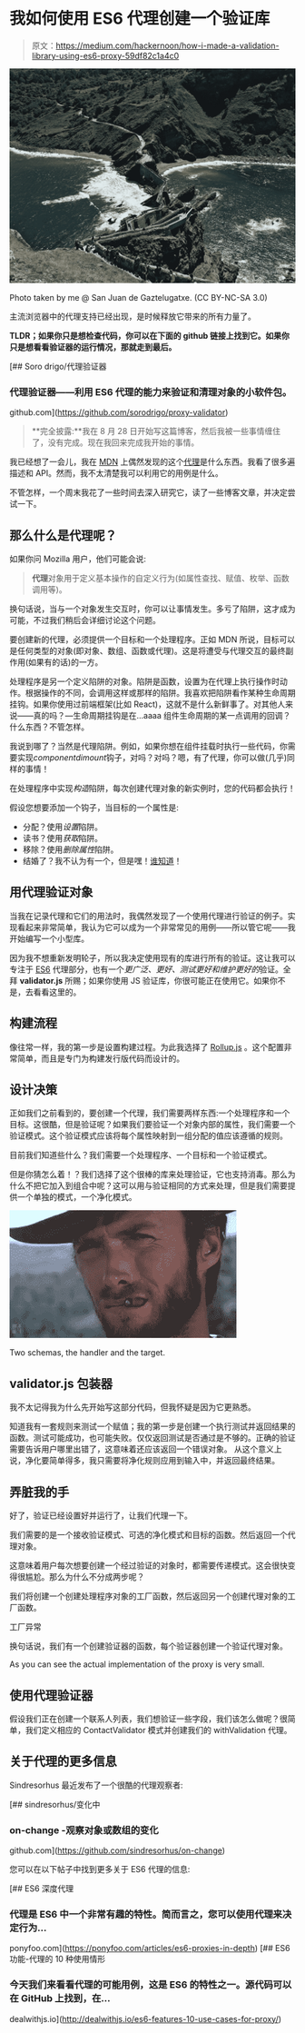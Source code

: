 # 我如何使用 ES6 代理创建一个验证库

> 原文：<https://medium.com/hackernoon/how-i-made-a-validation-library-using-es6-proxy-59df82c1a4c0>

![](img/fd32aae445a39e4599c4c66b5ee4199d.png)

Photo taken by me @ San Juan de Gaztelugatxe. (CC BY-NC-SA 3.0)

主流浏览器中的代理支持已经出现，是时候释放它带来的所有力量了。

**TLDR；如果你只是想检查代码，你可以在下面的 github 链接上找到它。如果你只是想看看验证器的运行情况，那就走到最后。**

[](https://github.com/sorodrigo/proxy-validator) [## Soro drigo/代理验证器

### 代理验证器——利用 ES6 代理的能力来验证和清理对象的小软件包。

github.com](https://github.com/sorodrigo/proxy-validator) 

> **完全披露:**我在 8 月 28 日开始写这篇博客，然后我被一些事情缠住了，没有完成。现在我回来完成我开始的事情。

我已经想了一会儿，我在 [MDN](https://developer.mozilla.org/en-US/) 上偶然发现的这个[代理](https://hackernoon.com/tagged/proxy)是什么东西。我看了很多遍描述和 API。然而，我不太清楚我可以利用它的用例是什么。

不管怎样，一个周末我花了一些时间去深入研究它，读了一些博客文章，并决定尝试一下。

## 那么什么是代理呢？

如果你问 Mozilla 用户，他们可能会说:

> **代理**对象用于定义基本操作的自定义行为(如属性查找、赋值、枚举、函数调用等)。

换句话说，当与一个对象发生交互时，你可以让事情发生。多亏了陷阱，这才成为可能，不过我们稍后会详细讨论这个问题。

要创建新的代理，必须提供一个目标和一个处理程序。正如 MDN 所说，目标可以是任何类型的对象(即对象、数组、函数或代理)。这是将遭受与代理交互的最终副作用(如果有的话)的一方。

处理程序是另一个定义陷阱的对象。陷阱是函数，设置为在代理上执行操作时动作。根据操作的不同，会调用这样或那样的陷阱。我喜欢把陷阱看作某种生命周期挂钩。如果你使用过前端框架(比如 React)，这就不是什么新鲜事了。对其他人来说——真的吗？—生命周期挂钩是在…aaaa 组件生命周期的某一点调用的回调？什么东西？不管怎样。

我说到哪了？当然是代理陷阱。例如，如果你想在组件挂载时执行一些代码，你需要实现*componentdimount*钩子，对吗？对吗？嗯，有了代理，你可以做(几乎)同样的事情！

在处理程序中实现*构造*陷阱，每次创建代理对象的新实例时，您的代码都会执行！

假设您想要添加一个钩子，当目标的一个属性是:

*   分配？使用*设置*陷阱。
*   读书？使用*获取*陷阱。
*   移除？使用*删除属性*陷阱。
*   结婚了？我不认为有一个，但是嘿！[谁知道](https://developer.mozilla.org/en/docs/Web/JavaScript/Reference/Global_Objects/Proxy)！

## 用代理验证对象

当我在记录代理和它们的用法时，我偶然发现了一个使用代理进行验证的例子。实现看起来非常简单，我认为它可以成为一个非常常见的用例——所以管它呢——我开始编写一个小型库。

因为我不想重新发明轮子，所以我决定使用现有的库进行所有的验证。这让我可以专注于 [ES6](https://hackernoon.com/tagged/es6) 代理部分，也有一个*更广泛、更好、测试更好和维护更好的*验证。全拜 **validator.js** 所赐；如果你使用 JS 验证库，你很可能正在使用它。如果你不是，去看看这里的。

## 构建流程

像往常一样，我的第一步是设置构建过程。为此我选择了 [Rollup.js](https://rollupjs.org/) 。这个配置非常简单，而且是专门为构建发行版代码而设计的。

## 设计决策

正如我们之前看到的，要创建一个代理，我们需要两样东西:一个处理程序和一个目标。这很酷，但是验证呢？如果我们要验证一个对象内部的属性，我们需要一个验证模式。这个验证模式应该将每个属性映射到一组分配的值应该遵循的规则。

目前我们知道些什么？我们需要一个处理程序、一个目标和一个验证模式。

但是你猜怎么着！？我们选择了这个很棒的库来处理验证，它也支持消毒。那么为什么不把它加入到组合中呢？这可以用与验证相同的方式来处理，但是我们需要提供一个单独的模式，一个净化模式。

![](img/bf78ec52c67cfdc66d39729bf3f5127b.png)

Two schemas, the handler and the target.

## validator.js 包装器

我不太记得我为什么先开始写这部分代码，但我怀疑是因为它更熟悉。

知道我有一套规则来测试一个赋值；我的第一步是创建一个执行测试并返回结果的函数。测试可能成功，也可能失败。仅仅返回测试是否通过是不够的。正确的验证需要告诉用户哪里出错了，这意味着还应该返回一个错误对象。
从这个意义上说，净化要简单得多，我只需要将净化规则应用到输入中，并返回最终结果。

## 弄脏我的手

好了，验证已经设置好并运行了，让我们代理一下。

我们需要的是一个接收验证模式、可选的净化模式和目标的函数。然后返回一个代理对象。

这意味着用户每次想要创建一个经过验证的对象时，都需要传递模式。这会很快变得很尴尬。那么为什么不分成两步呢？

我们将创建一个创建处理程序对象的工厂函数，然后返回另一个创建代理对象的工厂函数。

工厂异常

换句话说，我们有一个创建验证器的函数，每个验证器创建一个验证代理对象。

As you can see the actual implementation of the proxy is very small.

## 使用代理验证器

假设我们正在创建一个联系人列表，我们想验证一些字段，我们该怎么做呢？很简单，我们定义相应的 ContactValidator 模式并创建我们的 withValidation 代理。

## 关于代理的更多信息

Sindresorhus 最近发布了一个很酷的代理观察者:

[](https://github.com/sindresorhus/on-change) [## sindresorhus/变化中

### on-change -观察对象或数组的变化

github.com](https://github.com/sindresorhus/on-change) 

您可以在以下帖子中找到更多关于 ES6 代理的信息:

[](https://ponyfoo.com/articles/es6-proxies-in-depth) [## ES6 深度代理

### 代理是 ES6 中一个非常有趣的特性。简而言之，您可以使用代理来决定行为…

ponyfoo.com](https://ponyfoo.com/articles/es6-proxies-in-depth) [](http://dealwithjs.io/es6-features-10-use-cases-for-proxy/) [## ES6 功能-代理的 10 种使用情形

### 今天我们来看看代理的可能用例，这是 ES6 的特性之一。源代码可以在 GitHub 上找到，在…

dealwithjs.io](http://dealwithjs.io/es6-features-10-use-cases-for-proxy/)